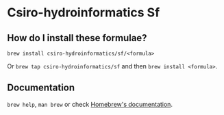 # Csiro-hydroinformatics Sf

## How do I install these formulae?

`brew install csiro-hydroinformatics/sf/<formula>`

Or `brew tap csiro-hydroinformatics/sf` and then `brew install <formula>`.

## Documentation

`brew help`, `man brew` or check [Homebrew's documentation](https://docs.brew.sh).
